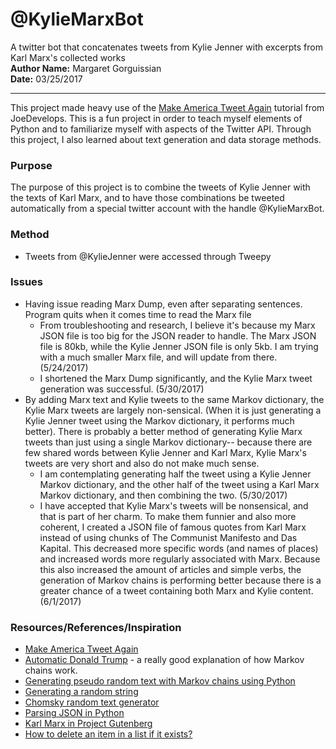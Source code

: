 # @KylieMarxBot  
A twitter bot that concatenates tweets from Kylie Jenner with excerpts from Karl Marx's collected works  
**Author Name:** Margaret Gorguissian  
**Date:** 03/25/2017
***  
This project made heavy use of the [Make America Tweet Again](http://joedevelops.com/2016/07/30/make-america-tweet-again-part-1/) tutorial
from JoeDevelops. This is a fun project in order to teach myself elements of
Python and to familiarize myself with aspects of the Twitter API. Through this
project, I also learned about text generation and data storage methods.  
  
### Purpose  
The purpose of this project is to combine the tweets of Kylie Jenner with the 
texts of Karl Marx, and to have those combinations be tweeted automatically 
from a special twitter account with the handle @KylieMarxBot.  

### Method
* Tweets from @KylieJenner were accessed through Tweepy

### Issues
* Having issue reading Marx Dump, even after separating sentences. Program quits when it comes time to read the Marx file
    * From troubleshooting and research, I believe it's because my Marx JSON file is too big for the JSON reader to handle. The Marx JSON file is 80kb, while the Kylie Jenner JSON file is only 5kb. I am trying with a much smaller Marx file, and will update from there. (5/24/2017)
    * I shortened the Marx Dump significantly, and the Kylie Marx tweet generation was successful. (5/30/2017)
* By adding Marx text and Kylie tweets to the same Markov dictionary, the Kylie Marx tweets are largely non-sensical. (When it is just generating a Kylie Jenner tweet using the Markov dictionary, it performs much better). There is probably a better method of generating Kylie Marx tweets than just using a single Markov dictionary-- because there are few shared words between Kylie Jenner and Karl Marx, Kylie Marx's tweets are very short and also do not make much sense.
    * I am contemplating generating half the tweet using a Kylie Jenner Markov dictionary, and the other half of the tweet using a Karl Marx Markov dictionary, and then combining the two. (5/30/2017)
    * I have accepted that Kylie Marx's tweets will be nonsensical, and that is part of her charm. To make them funnier and also more coherent, I created a JSON file of famous quotes from Karl Marx instead of using chunks of The Communist Manifesto and Das Kapital. This decreased more specific words (and names of places) and increased words more regularly associated with Marx. Because this also increased the amount of articles and simple verbs, the generation of Markov chains is performing better because there is a greater chance of a tweet containing both Marx and Kylie content. (6/1/2017) 


### Resources/References/Inspiration  
* [Make America Tweet Again](http://joedevelops.com/2016/07/30/make-america-tweet-again-part-1/)
* [Automatic Donald Trump](https://filiph.github.io/markov/) - a really good explanation of how Markov chains work.
* [Generating pseudo random text with Markov chains using Python](http://agiliq.com/blog/2009/06/generating-pseudo-random-text-with-markov-chains-u/)
* [Generating a random string](https://pythontips.com/2013/07/28/generating-a-random-string/)
* [Chomsky random text generator](http://code.activestate.com/recipes/440546-chomsky-random-text-generator/)
* [Parsing JSON in Python](https://temboo.com/python/parsing-json)
* [Karl Marx in Project Gutenberg](http://www.gutenberg.org/ebooks/author/46)
* [How to delete an item in a list if it exists?](https://stackoverflow.com/questions/4915920/how-to-delete-an-item-in-a-list-if-it-exists)
